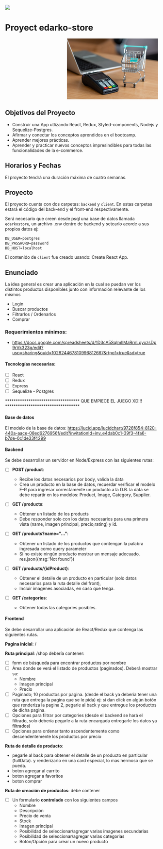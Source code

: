 <p align='left'>
    <img src='https://static.wixstatic.com/media/85087f_0d84cbeaeb824fca8f7ff18d7c9eaafd~mv2.png/v1/fill/w_160,h_30,al_c,q_85,usm_0.66_1.00_0.01/Logo_completo_Color_1PNG.webp' </img>
</p>

# Proyect edarko-store

<p align="right">
  <img height="200" src="./e-commerce.jpg" />
</p>

## Objetivos del Proyecto

- Construir una App utlizando React, Redux, Styled-components, Nodejs y Sequelize-Postgres.
- Afirmar y conectar los conceptos aprendidos en el bootcamp.
- Aprender mejores prácticas.
- Aprender y practicar nuevos conceptos impresindibles para todas las funcionalidades de la e-commerce.

## Horarios y Fechas

El proyecto tendrá una duración máxima de cuatro semanas.

## Proyecto

El proyecto cuenta con dos carpetas: `backend` y `client`. En estas carpetas estará el código del back-end y el front-end respectivamente.

Será necesario que creen desde psql una base de datos llamada `edarkostore`, un archivo .env dentro de backend y setearlo acorde a sus propios datos ej:

```
DB_USER=postgres
DB_PASSWORD=password
DB_HOST=localhost
```

El contenido de `client` fue creado usando: Create React App.

## Enunciado

La idea general es crear una aplicación en la cual se puedan ver los distintos productos disponibles junto con información relevante de los mismos

- Login
- Buscar productos
- Filtrarlos / Ordenarlos
- Comprar

### Requerimientos mínimos:

- https://docs.google.com/spreadsheets/d/1D3cA5SqImIlMaRrnLgyxzsDp9rVk323g/edit?usp=sharing&ouid=102824467810996812667&rtpof=true&sd=true

#### Tecnologías necesarias:

- [ ] React
- [ ] Redux
- [ ] Express
- [ ] Sequelize - Postgres

\*\*\*\*\*\*\*\*\*\*\*\*\*\*\*\*\*\*\*\*\*\*\*\*\*\*\*\*\*\*\*\*\*\*\* QUE EMPIECE EL JUEGO XD!!! \*\*\*\*\*\*\*\*\*\*\*\*\*\*\*\*\*\*\*\*\*\*\*\*\*\*\*\*\*\*\*\*\*\*\*

#### Base de datos

El modelo de la base de datos: https://lucid.app/lucidchart/9726f854-8120-440a-aace-08ed6276956f/edit?invitationId=inv_e4dab0c1-39f3-4fa6-b7de-0c1de33f4299

#### Backend

Se debe desarrollar un servidor en Node/Express con las siguientes rutas:

- [ ] **POST /product**:

  - Recibe los datos necesarios por body, valida la data
  - Crea un producto en la base de datos, recuerdar verificar el modelo E-R para ingresar correctamente un producto a la D.B.
    la data se debe repartir en los modelos: Product, Image, Category, Supplier.

- [ ] **GET /products**:

  - Obtener un listado de los products
  - Debe responder solo con los datos necesarios para una primera vista (name, imagen principal, precio,rating) y id.

- [ ] **GET /products?name="..."**:

  - Obtener un listado de los productos que contengan la palabra ingresada como query parameter
  - Si no existe ningún producto mostrar un mensaje adecuado. res.json({msg:'Not found'})

- [ ] **GET /products/{idProduct}**:

  - Obtener el detalle de un producto en particular (solo datos necesarios para la ruta detalle del front),
  - Incluir imagenes asociadas, en caso que tenga.

- [ ] **GET /categories**:

  - Obtener todas las categories posibles.

#### Frontend

Se debe desarrollar una aplicación de React/Redux que contenga las siguientes rutas.

**Pagina inicial**: /

**Ruta principal**: /shop
debería contener:

- [ ] form de búsqueda para encontrar productos por nombre
- [ ] Área donde se verá el listado de productos (paginados). Deberá mostrar su:
  - Nombre
  - Imagen principal
  - Precio
- [ ] Paginado; 10 productos por pagina. (desde el back ya debería tener una ruta que entrega la pagina que se le pida) ej: si dan click en algún botón que renderiza la pagina 2, pegarle al back y que entregue los productos de dicha pagina.
- [ ] Opciones para filtrar por categories (desde el backend se hará el filtrado, solo debería pegarle a la ruta encargada entregarle los datos ya filtrados)
- [ ] Opciones para ordenar tanto ascendentemente como descendentemente los productos por precio

**Ruta de detalle de producto**:

- pegarle al back para obtener el detalle de un producto en particular (fullData). y renderizarlo en una card especial, lo mas hermoso que se pueda.
- boton agregar al carrito
- boton agregar a favoritos
- boton comprar

**Ruta de creación de productos**: debe contener

- [ ] Un formulario **controlado** con los siguientes campos
  - Nombre
  - Descripción
  - Precio de venta
  - Stock
  - Imagen principal
  - Posibilidad de seleccionar/agregar varias imagenes secundarias
  - Posibilidad de seleccionar/agregar varias categorias
  - Botón/Opción para crear un nuevo producto
